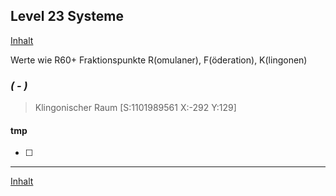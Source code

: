 ## Level 23 Systeme

[Inhalt](README.md#inhalt)

Werte wie R60+ Fraktionspunkte R(omulaner), F(öderation), K(lingonen)

### _**( - )**_
> Klingonischer Raum [S:1101989561 X:-292 Y:129]

#### tmp
- [ ] 

---

[Inhalt](README.md#inhalt)
